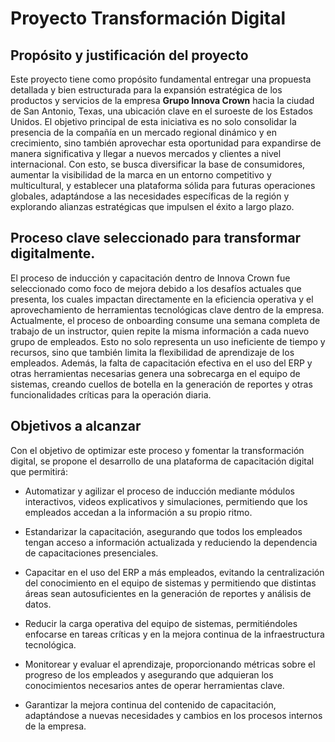 # Proyecto Transformación Digital 

## Propósito y justificación del proyecto
Este proyecto tiene como propósito fundamental entregar una propuesta detallada y bien estructurada para la expansión estratégica de los productos y servicios de la empresa **Grupo Innova Crown** hacia la ciudad de San Antonio, Texas, una ubicación clave en el suroeste de los Estados Unidos. El objetivo principal de esta iniciativa es no solo consolidar la presencia de la compañía en un mercado regional dinámico y en crecimiento, sino también aprovechar esta oportunidad para expandirse de manera significativa y llegar a nuevos mercados y clientes a nivel internacional. Con esto, se busca diversificar la base de consumidores, aumentar la visibilidad de la marca en un entorno competitivo y multicultural, y establecer una plataforma sólida para futuras operaciones globales, adaptándose a las necesidades específicas de la región y explorando alianzas estratégicas que impulsen el éxito a largo plazo.

## Proceso clave seleccionado para transformar digitalmente.
El proceso de inducción y capacitación dentro de Innova Crown fue seleccionado como foco de mejora debido a los desafíos actuales que presenta, los cuales impactan directamente en la eficiencia operativa y el aprovechamiento de herramientas tecnológicas clave dentro de la empresa. Actualmente, el proceso de onboarding consume una semana completa de trabajo de un instructor, quien repite la misma información a cada nuevo grupo de empleados. Esto no solo representa un uso ineficiente de tiempo y recursos, sino que también limita la flexibilidad de aprendizaje de los empleados. Además, la falta de capacitación efectiva en el uso del ERP y otras herramientas necesarias genera una sobrecarga en el equipo de sistemas, creando cuellos de botella en la generación de reportes y otras funcionalidades críticas para la operación diaria.

## Objetivos a alcanzar

Con el objetivo de optimizar este proceso y fomentar la transformación digital, se propone el desarrollo de una plataforma de capacitación digital que permitirá:

- Automatizar y agilizar el proceso de inducción mediante módulos interactivos, videos explicativos y simulaciones, permitiendo que los empleados accedan a la información a su propio ritmo.

- Estandarizar la capacitación, asegurando que todos los empleados tengan acceso a información actualizada y reduciendo la dependencia de capacitaciones presenciales.
- Capacitar en el uso del ERP a más empleados, evitando la centralización del conocimiento en el equipo de sistemas y permitiendo que distintas áreas sean autosuficientes en la generación de reportes y análisis de datos.
- Reducir la carga operativa del equipo de sistemas, permitiéndoles enfocarse en tareas críticas y en la mejora continua de la infraestructura tecnológica.
- Monitorear y evaluar el aprendizaje, proporcionando métricas sobre el progreso de los empleados y asegurando que adquieran los conocimientos necesarios antes de operar herramientas clave.
- Garantizar la mejora continua del contenido de capacitación, adaptándose a nuevas necesidades y cambios en los procesos internos de la empresa.
